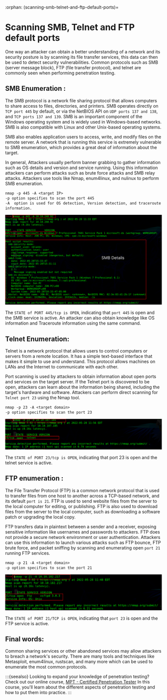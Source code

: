 :orphan:
(scanning-smb-telnet-and-ftp-default-ports)=

# Scanning SMB, Telnet and FTP default ports

One way an attacker can obtain a better understanding of a network and its security posture is by scanning its file transfer services, this data can then be used to detect security vulnerabilities. Common protocols such as SMB (server message block), FTP (file transfer protocol), and telnet are commonly seen when performing penetration testing.

## SMB Enumeration :

The SMB protocol is a network file sharing protocol that allows computers to share access to files, directories, and printers. SMB operates directly on `TCP port 445` by default, or via the NetBIOS API on `UDP ports 137 and 138`, and `TCP ports 137 and 139`. SMB is an important component of the Windows operating system and is widely used in Windows-based networks. SMB is also compatible with Linux and other Unix-based operating systems.

SMB also enables application users to access, write, and modify files on the remote server. A network that is running this service is extremely vulnerable to SMB enumeration, which provides a great deal of information about the target.

In general, Attackers usually perform banner grabbing to gather information such as OS details and version and service running. Using this information attackers can perform attacks such as brute force attacks and SMB relay attacks. Attackers use tools like Nmap, enum4linux, and nulinux to perform SMB enumeration.

```
nmap -p 445 -A <target IP>
-p option specifies to scan the port 445
-A  option is used for OS detection, Version detection, and traceroute information.
```

![nmap_1](images/scanning-default-ports-1.png)

The `STATE of PORT 445/tcp is OPEN`, indicating that `port 445` is open and the SMB service is active. An attacker can also obtain knowledge like OS information and Traceroute information using the same command.

## Telnet Enumeration:

Telnet is a network protocol that allows users to control computers or servers from a remote location. It has a simple text-based interface that makes it simple to use and understand. This protocol allows machines on LANs and the Internet to communicate with each other.

Port scanning is used by attackers to obtain information about open ports and services on the target server. If the Telnet port is discovered to be open, attackers can learn about the information being shared, including the target's hardware and software. Attackers can perform direct scanning for `Telnet port 23` using the Nmap tool.

```
nmap -p 23 -A <target domain>
-p option specifies to scan the port 23
```

![nmap_2_telenet](images/scanning-default-ports-2.png)

The `STATE of PORT 23/tcp is OPEN`, indicating that port 23 is open and the telnet service is active.

## FTP enumeration :

The File Transfer Protocol (FTP) is a common network protocol that is used to transfer files from one host to another across a TCP-based network, and its default `port is 21`. FTP is used to send website files from the server to the local computer for editing, or publishing. FTP is also used to download files from the server to the local computer, such as downloading a software patch or upgrading the local copy.

FTP transfers data in plaintext between a sender and a receiver, exposing sensitive information like usernames and passwords to attackers. FTP does not provide a secure network environment or user authentication. Attackers can use this information to launch various attacks such as FTP bounce, FTP brute force, and packet sniffing by scanning and enumerating open `port 21` running FTP services.

```
nmap -p 21 -A <target domain>
-p option specifies to scan the port 21
```

![nmap_2_FTP](images/scanning-default-ports-3.png)

The `STATE of PORT 21/TCP is OPEN`, indicating that `port 23` is open and the FTP service is active.

## Final words:

Common sharing services or other abandoned services may allow attackers to breach a network's security. There are many tools and techniques like Metasploit, enum4linux, rustscan, and many more which can be used to enumerate the most common protocols.

:::{seealso}
Looking to expand your knowledge of penetration testing? Check out our online course, [MPT - Certified Penetration Tester](https://www.mosse-institute.com/certifications/mpt-certified-penetration-tester.html) In this course, you'll learn about the different aspects of penetration testing and how to put them into practice.
:::
